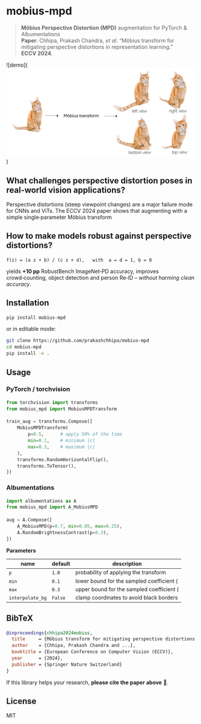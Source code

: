 
# mobius‑mpd

> **Möbius Perspective Distortion (MPD)** augmentation for PyTorch & Albumentations  
> **Paper**: Chhipa, Prakash Chandra, *et al.* “Möbius transform for mitigating
> perspective distortions in representation learning.” **ECCV 2024**.

![demo](![MPD demo](https://raw.githubusercontent.com/prakashchhipa/mobius-mpd/main/assets/mobius_mpd.jpg))

## What challenges perspective distortion poses in real-world vision applications?

Perspective distortions (steep viewpoint changes) are a major failure mode for
CNNs and ViTs. The ECCV 2024 paper shows that augmenting with a simple single‑parameter
Möbius transform

## How to make models robust against perspective distortions?



```
f(z) = (a z + b) / (c z + d),   with  a = d = 1, b = 0
```

yields **+10 pp** RobustBench ImageNet‑PD accuracy, improves crowd‑counting,
object detection and person Re‑ID – *without harming clean accuracy*.

## Installation

```bash
pip install mobius-mpd
```

or in editable mode:

```bash
git clone https://github.com/prakashchhipa/mobius-mpd
cd mobius-mpd
pip install -e .
```

## Usage

### PyTorch / torchvision

```python
from torchvision import transforms
from mobius_mpd import MobiusMPDTransform

train_aug = transforms.Compose([
    MobiusMPDTransform(
        p=0.5,      # apply 50% of the time
        min=0.1,    # minimum |c|
        max=0.3,    # maximum |c|
    ),
    transforms.RandomHorizontalFlip(),
    transforms.ToTensor(),
])
```

### Albumentations

```python
import albumentations as A
from mobius_mpd import A_MobiusMPD

aug = A.Compose([
    A_MobiusMPD(p=0.7, min=0.05, max=0.25),
    A.RandomBrightnessContrast(p=0.3),
])
```

**Parameters**

| name | default | description |
|------|---------|-------------|
| `p`  | `1.0`   | probability of applying the transform |
| `min`| `0.1`   | lower bound for the sampled coefficient \(|c|\) |
| `max`| `0.3`   | upper bound for the sampled coefficient \(|c|\) |
| `interpolate_bg` | `False` | clamp coordinates to avoid black borders |

## BibTeX

```bibtex
@inproceedings{chhipa2024mobius,
  title     = {Möbius transform for mitigating perspective distortions in representation learning},
  author    = {Chhipa, Prakash Chandra and ...},
  booktitle = {European Conference on Computer Vision (ECCV)},
  year      = {2024},
  publisher = {Springer Nature Switzerland}
}
```

If this library helps your research, **please cite the paper above** 🙏.

## License

MIT
